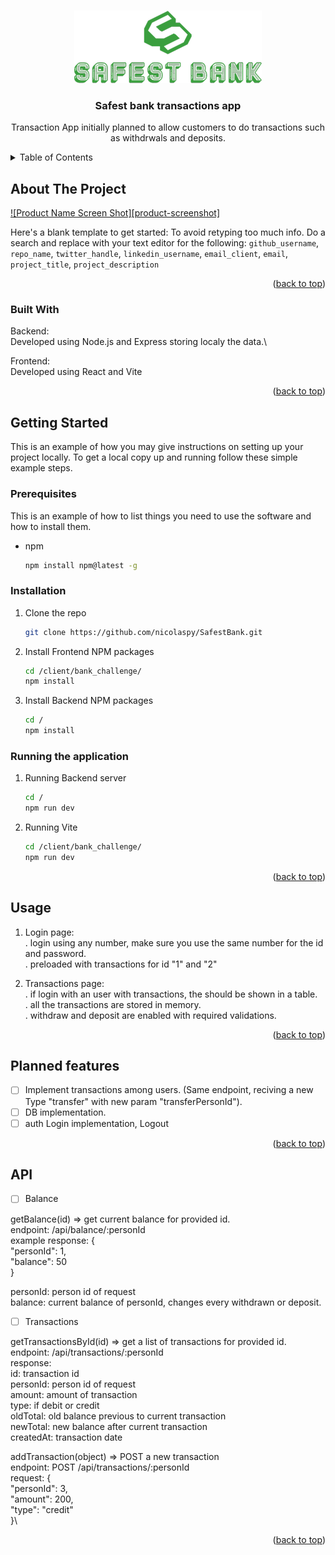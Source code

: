 <!-- Improved compatibility of back to top link: See: https://github.com/othneildrew/Best-README-Template/pull/73 -->
<a name="readme-top"></a>

<!-- PROJECT LOGO -->
<br />
<div align="center">
  <a href="https://github.com/nicolaspy/SafestBank">
    <img src="/client/bank_challenge/src/shared/images/safestBank.png" alt="Logo">
  </a>

<h3 align="center">Safest bank transactions app</h3>

  <p align="center">
    Transaction App initially planned to allow customers to do transactions such as withdrwals and deposits.
    <br />
  </p>
</div>



<!-- TABLE OF CONTENTS -->
<details>
  <summary>Table of Contents</summary>
  <ol>
    <li>
      <a href="#about-the-project">About The Project</a>
      <ul>
        <li><a href="#built-with">Built With</a></li>
      </ul>
    </li>
    <li>
      <a href="#getting-started">Getting Started</a>
      <ul>
        <li><a href="#prerequisites">Prerequisites</a></li>
        <li><a href="#installation">Installation</a></li>
      </ul>
    </li>
    <li><a href="#usage">Usage</a></li>
    <li><a href="#roadmap">Roadmap</a></li>
    <li><a href="#contributing">Contributing</a></li>
    <li><a href="#license">License</a></li>
    <li><a href="#contact">Contact</a></li>
    <li><a href="#acknowledgments">Acknowledgments</a></li>
  </ol>
</details>



<!-- ABOUT THE PROJECT -->
## About The Project

[![Product Name Screen Shot][product-screenshot]](https://example.com)

Here's a blank template to get started: To avoid retyping too much info. Do a search and replace with your text editor for the following: `github_username`, `repo_name`, `twitter_handle`, `linkedin_username`, `email_client`, `email`, `project_title`, `project_description`

<p align="right">(<a href="#readme-top">back to top</a>)</p>



### Built With

Backend:\
Developed using Node.js and Express storing localy the data.\


Frontend:\
Developed using React and Vite

<p align="right">(<a href="#readme-top">back to top</a>)</p>



<!-- GETTING STARTED -->
## Getting Started

This is an example of how you may give instructions on setting up your project locally.
To get a local copy up and running follow these simple example steps.

### Prerequisites

This is an example of how to list things you need to use the software and how to install them.
* npm
  ```sh
  npm install npm@latest -g
  ```

### Installation

1. Clone the repo
   ```sh
   git clone https://github.com/nicolaspy/SafestBank.git
   ```
3. Install Frontend NPM packages
   ```sh
   cd /client/bank_challenge/
   npm install
   ```
4. Install Backend NPM packages
   ```sh
   cd /
   npm install
   ```
   
### Running the application

1. Running Backend server
   ```sh
   cd /
   npm run dev
   ```
2. Running Vite
   ```sh
   cd /client/bank_challenge/
   npm run dev
   ```

<p align="right">(<a href="#readme-top">back to top</a>)</p>



<!-- USAGE EXAMPLES -->
## Usage

1. Login page:\
. login using any number, make sure you use the same number for the id and password.\
. preloaded with transactions for id "1" and "2"

2. Transactions page:\
. if login with an user with transactions, the should be shown in a table.\
. all the transactions are stored in memory.\
. withdraw and deposit are enabled with required validations.

<p align="right">(<a href="#readme-top">back to top</a>)</p>



<!-- Planned features -->
## Planned features

- [ ] Implement transactions among users. (Same endpoint, reciving a new Type "transfer" with new param "transferPersonId").
- [ ] DB implementation.
- [ ] auth Login implementation, Logout

<p align="right">(<a href="#readme-top">back to top</a>)</p>

<!-- API -->
## API

- [ ] Balance

getBalance(id) => get current balance for provided id.\
endpoint: /api/balance/:personId\
example response: {\
    "personId": 1,\
    "balance": 50\
}

personId: person id of request\
balance: current balance of personId, changes every withdrawn or deposit.

- [ ] Transactions

getTransactionsById(id) => get a list of transactions for provided id.\
endpoint: /api/transactions/:personId\
  response:\
  id: transaction id\
  personId: person id of request\
  amount: amount of transaction\
  type: if debit or credit\
  oldTotal: old balance previous to current transaction\
  newTotal: new balance after current transaction\
  createdAt: transaction date


addTransaction(object) => POST a new transaction\
endpoint: POST /api/transactions/:personId\
  request: {\
      "personId": 3,\
      "amount": 200,\
      "type": "credit"\
  }\

<p align="right">(<a href="#readme-top">back to top</a>)</p>
